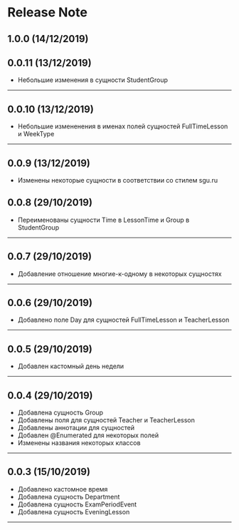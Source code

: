 # Release Note

## 1.0.0 (14/12/2019)

## 0.0.11 (13/12/2019)

- Небольшие изменения в сущности StudentGroup

---

## 0.0.10 (13/12/2019)

- Небольшие измененения в именах полей сущностей FullTimeLesson и WeekType

---

## 0.0.9 (13/12/2019)

- Изменены некоторые сущности в соответствии со стилем sgu.ru

## 0.0.8 (29/10/2019)

- Переименованы сущности Time в LessonTime и Group в StudentGroup

---

## 0.0.7 (29/10/2019)

- Добавление отношение многие-к-одному в некоторых сущностях
  
---

## 0.0.6 (29/10/2019)

- Добавлено поле Day для сущностей FullTimeLesson и TeacherLesson
 
---

## 0.0.5 (29/10/2019)

- Добавлен кастомный день недели

---

## 0.0.4 (29/10/2019)

- Добавлена сущность Group
- Добавлены поля для сущностей Teacher и TeacherLesson
- Добавлены аннотации для сущностей
- Добавлен @Enumerated для некоторых полей
- Изменены названия некоторых классов

---

## 0.0.3 (15/10/2019)

- Добавлено кастомное время
- Добавлена сущность Department
- Добавлена сущность ExamPeriodEvent
- Добавлена сущность EveningLesson

---
